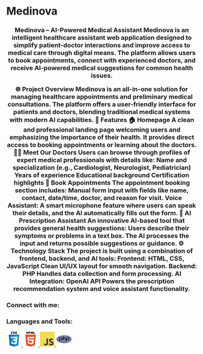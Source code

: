 # Medinova
<h3 align="center">Medinova – AI-Powered Medical Assistant Medinova is an intelligent healthcare assistant web application designed to simplify patient-doctor interactions and improve access to medical care through digital means. The platform allows users to book appointments, connect with experienced doctors, and receive AI-powered medical suggestions for common health issues.
  
🌐 Project Overview Medinova is an all-in-one solution for managing healthcare appointments and preliminary medical consultations. The platform offers a user-friendly interface for patients and doctors, blending traditional medical systems with modern AI capabilities.
🔧 Features 
🏠 Homepage
A clean and professional landing page welcoming users and emphasizing the importance of their health. It provides direct access to booking appointments or learning about the doctors. 
👩‍⚕️ Meet Our Doctors
Users can browse through profiles of expert medical professionals with details like: Name and specialization (e.g., Cardiologist, Neurologist, Pediatrician) Years of experience Educational background Certification highlights 
📅 Book Appointments
The appointment booking section includes: Manual form input with fields like name, contact, date/time, doctor, and reason for visit. Voice Assistant: A smart microphone feature where users can speak their details, and the AI automatically fills out the form. 
💊 AI Prescription Assistant
An innovative AI-based tool that provides general health suggestions: Users describe their symptoms or problems in a text box. The AI processes the input and returns possible suggestions or guidance. 
⚙️ Technology Stack The project is built using a combination of frontend, backend, and AI tools: 
Frontend: HTML, CSS, JavaScript Clean UI/UX layout for smooth navigation. 
Backend: PHP Handles data collection and form processing. AI Integration: OpenAI API Powers the prescription recommendation system and voice assistant functionality.</h3>

<h3 align="left">Connect with me:</h3>
<p align="left">
</p>

<h3 align="left">Languages and Tools:</h3>
<p align="left"> <a href="https://www.w3schools.com/css/" target="_blank" rel="noreferrer"> <img src="https://raw.githubusercontent.com/devicons/devicon/master/icons/css3/css3-original-wordmark.svg" alt="css3" width="40" height="40"/> </a> <a href="https://www.w3.org/html/" target="_blank" rel="noreferrer"> <img src="https://raw.githubusercontent.com/devicons/devicon/master/icons/html5/html5-original-wordmark.svg" alt="html5" width="40" height="40"/> </a> <a href="https://developer.mozilla.org/en-US/docs/Web/JavaScript" target="_blank" rel="noreferrer"> <img src="https://raw.githubusercontent.com/devicons/devicon/master/icons/javascript/javascript-original.svg" alt="javascript" width="40" height="40"/> </a> <a href="https://www.php.net" target="_blank" rel="noreferrer"> <img src="https://raw.githubusercontent.com/devicons/devicon/master/icons/php/php-original.svg" alt="php" width="40" height="40"/> </a> </p>
